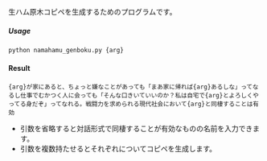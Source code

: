 生ハム原木コピペを生成するためのプログラムです。

##### Usage
```bash
python namahamu_genboku.py {arg}
```
#### Result
```
{arg}が家にあると、ちょっと嫌なことがあっても「まあ家に帰れば{arg}あるしな」ってなるし仕事でむかつく人に会っても「そんな口きいていいのか？私は自宅で{arg}とよろしくやってる身だぞ」ってなれる。戦闘力を求められる現代社会において{arg}と同棲することは有効
```
- 引数を省略すると対話形式で同棲することが有効なものの名前を入力できます。
- 引数を複数持たせるとそれぞれについてコピペを生成します。
